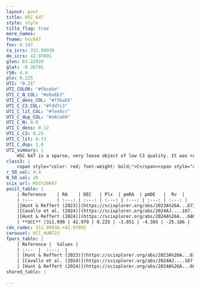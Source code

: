 ```yaml
---
layout: post
title: HSC 647
style: style
title_flag: true
more_names: 
fname: hsc647
fov: 0.147
ra_icrs: 311.99936
de_icrs: 42.97891
glon: 83.22929
glat: -0.36701
r50: 4.4
plx: 0.225
UTI: "0.21"
UTI_COLOR: "#fbcebe"
UTI_C_N_COL: "#e0a6b3"
UTI_C_dens_COL: "#f3bab5"
UTI_C_C3_COL: "#fdd7c3"
UTI_C_lit_COL: "#fee8cc"
UTI_C_dup_COL: "#a6cab9"
UTI_C_N: 0.0
UTI_C_dens: 0.12
UTI_C_C3: 0.25
UTI_C_lit: 0.33
UTI_C_dup: 1.0
UTI_summary: |
    HSC 647 is a sparse, very loose object of low C3 quality. It was recently reported in the literature.<br><br><span style="color: #99180f; font-weight: bold;">Warning: </span>contains less than 25 stars with <i>P>0.5</i> estimated.
class3: |
    <span style="color: red; font-weight: bold;">C</span><span style="color: red; font-weight: bold;">C</span>
r_50_val: 4.4
N_50_val: 20
scix_url: HSC%20647
posit_table: |
    | Reference    | RA    | DEC   | Plx  | pmRA  | pmDE   |  Rv  |
    | :---         | :---: | :---: | :---: | :---: | :---: | :---: |
    |[Hunt & Reffert (2023)](https://scixplorer.org/abs/2023A%26A...673A.114H) | 312.046 | 42.966 | 0.228 | -3.037 | -4.27 | -54.453 |
    |[Cavallo et al. (2024)](https://scixplorer.org/abs/2024AJ....167...12C) | 312.023 | 42.957 | 0.231 | -- | -- | -- |
    |[Hunt & Reffert (2024)](https://scixplorer.org/abs/2024A%26A...686A..42H) | 312.046 | 42.966 | 0.228 | -3.037 | -4.27 | -54.453 |
    | **UCC** |311.999 | 42.979 | 0.225 | -3.051 | -4.305 | -25.186 | 
cds_radec: 311.99936,+42.97891
carousel: UCC_HUNT23
fpars_table: |
    | Reference |  Values |
    | :---  |  :---:  |
    | [Hunt & Reffert (2023)](https://scixplorer.org/abs/2023A%26A...673A.114H) | `AV50=4.851, diffAV50=3.193, MOD50=12.89, logAge50=8.498` |
    | [Cavallo et al. (2024)](https://scixplorer.org/abs/2024AJ....167...12C) | `AV50=4.72, dMod50=13.58, logAge50=8.23, [Fe/H]50=0.12` |
    | [Hunt & Reffert (2024)](https://scixplorer.org/abs/2024A%26A...686A..42H) | `MassJ=6984.20` |
shared_table: |
    
---
```

